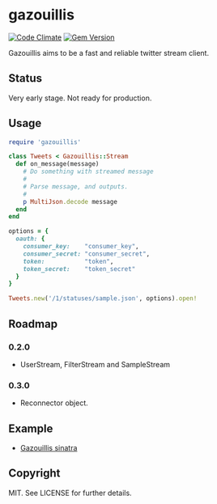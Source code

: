 # gazouillis

[![Code
Climate](https://codeclimate.com/github/chatgris/gazouillis.png)](https://codeclimate.com/github/chatgris/gazouillis)
[![Gem
Version](https://badge.fury.io/rb/gazouillis.png)](http://badge.fury.io/rb/gazouillis)

Gazouillis aims to be a fast and reliable twitter stream client.

## Status

Very early stage. Not ready for production.

## Usage

``` ruby
require 'gazouillis'

class Tweets < Gazouillis::Stream
  def on_message(message)
    # Do something with streamed message
    #
    # Parse message, and outputs.
    #
    p MultiJson.decode message
  end
end

options = {
  oauth: {
    consumer_key:    "consumer_key",
    consumer_secret: "consumer_secret",
    token:           "token",
    token_secret:    "token_secret"
  }
}

Tweets.new('/1/statuses/sample.json', options).open!
```

## Roadmap

### 0.2.0

  * UserStream, FilterStream and SampleStream

### 0.3.0

  * Reconnector object.


## Example

  * [Gazouillis sinatra](https://github.com/chatgris/gazouillis_sinatra)

## Copyright

MIT. See LICENSE for further details.
